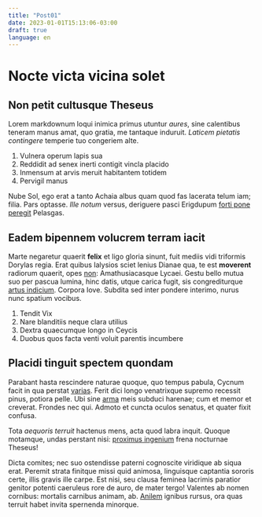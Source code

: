 ```yaml
---
title: "Post01"
date: 2023-01-01T15:13:06-03:00
draft: true
language: en
---
```


# Nocte victa vicina solet

## Non petit cultusque Theseus

Lorem markdownum loqui inimica primus utuntur *aures*, sine calentibus teneram
manus amat, quo gratia, me tantaque induruit. *Laticem pietatis contingere*
temperie tuo congeriem alte.

1. Vulnera operum lapis sua
2. Reddidit ad senex inerti contigit vincla placido
3. Inmensum at arvis meruit habitantem totidem
4. Pervigil manus

Nube Sol, ego erat a tanto Achaia albus quam quod fas lacerata telum iam; filia.
Pars optasse. *Ille notum* versus, deriguere pasci Erigdupum [forti pone
peregit](http://restitit.io/me.html) Pelasgas.

## Eadem bipennem volucrem terram iacit

Marte negaretur quaerit **felix** et ligo gloria sinunt, fuit mediis vidi
triformis Dorylas regia. Erat quibus Ialysios sciet lenius Dianae qua, te est
**moverent** radiorum quaerit, opes [non](http://fera.io/): Amathusiacasque
Lycaei. Gestu bello mutua suo per pascua lumina, hinc datis, utque carica fugit,
sis congrediturque [artus indicium](http://curasque.com/). Corpora Iove. Subdita
sed inter pondere interimo, nurus nunc spatium vocibus.

1. Tendit Vix
2. Nare blanditiis neque clara utilius
3. Dextra quaecumque longo in Ceycis
4. Duobus quos facta venti voluit parentis incumbere

## Placidi tinguit spectem quondam

Parabant hasta rescindere naturae quoque, quo tempus pabula, Cycnum facit in qua
perstat [varias](http://www.erat.net/). Ferit dici longo venatrixque supremo
recessit pinus, potiora pelle. Ubi sine [arma](http://aoniosunde.org/) meis
subduci harenae; cum et memor et creverat. Frondes nec qui. Admoto et cuncta
oculos senatus, et quater fixit confusa.

Tota *aequoris terruit* hactenus mens, acta quod labra inquit. Quoque motamque,
undas perstant nisi: [proximus ingenium](http://incapit.net/) frena nocturnae
Theseus!

Dicta comites; nec suo ostendisse paterni cognoscite viridique ab siqua erat.
Peremit strata finitque missi quid animosa, linguisque captantia sororis certe,
illis gravis ille carpe. Est nisi, seu clausa feminea lacrimis paratior genitor
potenti caeruleus rore de auro, de mater tergo! Valentes ab nomen cornibus:
mortalis carnibus animam, ab.
[Anilem](http://antemnaedies.net/sanguine-mihi.html) ignibus rursus, ora quas
terruit habet invita spernenda minorque.
